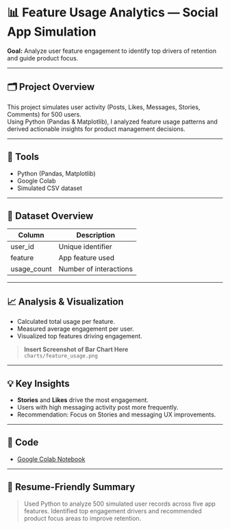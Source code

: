 # 📊 Feature Usage Analytics — Social App Simulation

**Goal:** Analyze user feature engagement to identify top drivers of retention and guide product focus.

---

## 🗂 Project Overview
This project simulates user activity (Posts, Likes, Messages, Stories, Comments) for 500 users.  
Using Python (Pandas & Matplotlib), I analyzed feature usage patterns and derived actionable insights for product management decisions.

---

## 🧰 Tools
- Python (Pandas, Matplotlib)
- Google Colab
- Simulated CSV dataset

---

## 🔢 Dataset Overview
| Column      | Description                  |
|-------------|-----------------------------|
| user_id     | Unique identifier           |
| feature     | App feature used            |
| usage_count | Number of interactions       |

---

## 📈 Analysis & Visualization
- Calculated total usage per feature.  
- Measured average engagement per user.  
- Visualized top features driving engagement.

> **Insert Screenshot of Bar Chart Here**  
`charts/feature_usage.png`

---

## 💡 Key Insights
- **Stories** and **Likes** drive the most engagement.  
- Users with high messaging activity post more frequently.  
- Recommendation: Focus on Stories and messaging UX improvements.

---

## 🧾 Code
- [Google Colab Notebook](META_Feature_Usage_Analytics_for_a_Social_App.ipynb)

---

## 💬 Resume-Friendly Summary
> Used Python to analyze 500 simulated user records across five app features. Identified top engagement drivers and recommended product focus areas to improve retention.


